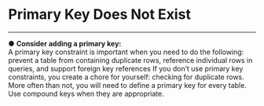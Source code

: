# Primary Key Does Not Exist
-------------------------------------------------

  ● **Consider adding a primary key:**      
  A primary key constraint is important when you need to do the following:
  prevent a table from containing duplicate rows,
  reference individual rows in queries, and
  support foreign key references
  If you don’t use primary key constraints, you create a chore for yourself:
  checking for duplicate rows. More often than not, you will need to define
  a primary key for every table. Use compound keys when they are appropriate.
